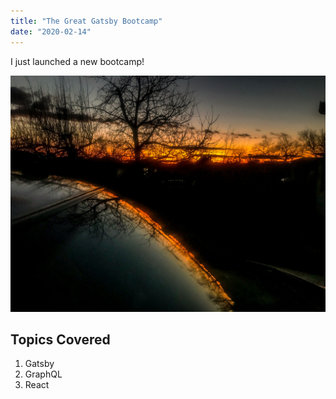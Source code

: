 ```yaml
---
title: "The Great Gatsby Bootcamp"
date: "2020-02-14"
---
```


I just launched a new bootcamp!

![Sundown](./sundown.jpeg)

## Topics Covered

1. Gatsby
2. GraphQL
3. React
